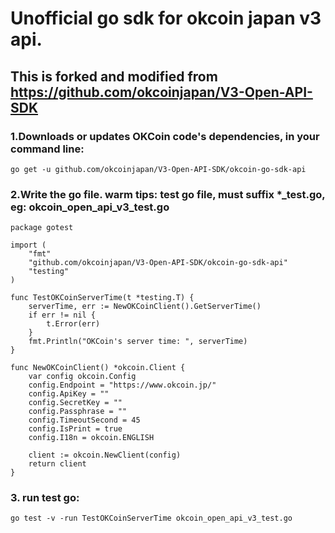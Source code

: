 # Unofficial go sdk for okcoin japan v3 api.

This is forked and modified from https://github.com/okcoinjapan/V3-Open-API-SDK
-----

### 1.Downloads or updates OKCoin code's dependencies, in your command line:

```
go get -u github.com/okcoinjapan/V3-Open-API-SDK/okcoin-go-sdk-api
```
### 2.Write the go file. warm tips: test go file, must suffix *_test.go, eg: okcoin_open_api_v3_test.go
```
package gotest

import (
	"fmt"
	"github.com/okcoinjapan/V3-Open-API-SDK/okcoin-go-sdk-api"
	"testing"
)

func TestOKCoinServerTime(t *testing.T) {
	serverTime, err := NewOKCoinClient().GetServerTime()
	if err != nil {
		t.Error(err)
	}
	fmt.Println("OKCoin's server time: ", serverTime)
}

func NewOKCoinClient() *okcoin.Client {
	var config okcoin.Config
	config.Endpoint = "https://www.okcoin.jp/"
	config.ApiKey = ""
	config.SecretKey = ""
	config.Passphrase = ""
	config.TimeoutSecond = 45
	config.IsPrint = true
	config.I18n = okcoin.ENGLISH

	client := okcoin.NewClient(config)
	return client
}
```
### 3. run test go:
```
go test -v -run TestOKCoinServerTime okcoin_open_api_v3_test.go
```
